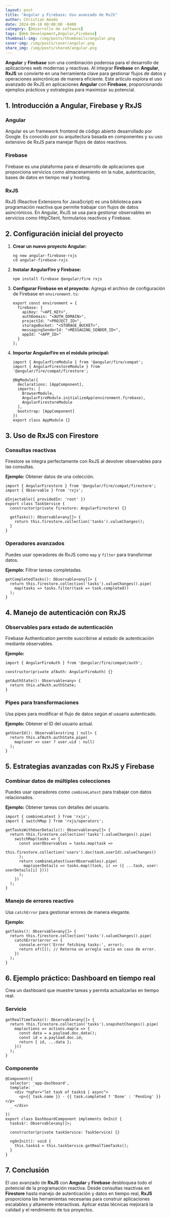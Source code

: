 ```yaml
---
layout: post
title: "Angular y Firebase: Uso avanzado de RxJS"
author: Christian Amado
date: 2024-09-18 00:00:00 -0400
category: [Desarrollo de software]
tags: [Web Development,Angular,Firebase]
thumbnail-img: /img/posts/thumbnails/angular.png
cover-img: /img/posts/cover/angular.png
share_img: /img/posts/shared/angular.png
---
```


**Angular** y **Firebase** son una combinación poderosa para el desarrollo de aplicaciones web modernas y reactivas. Al integrar **Firebase** en **Angular**, **RxJS** se convierte en una herramienta clave para gestionar flujos de datos y operaciones asincrónicas de manera eficiente. Este artículo explora el uso avanzado de RxJS en aplicaciones **Angular** con **Firebase**, proporcionando ejemplos prácticos y estrategias para maximizar su potencial.

<!--more-->

## 1. Introducción a Angular, Firebase y RxJS

### Angular
Angular es un framework frontend de código abierto desarrollado por Google. Es conocido por su arquitectura basada en componentes y su uso extensivo de RxJS para manejar flujos de datos reactivos.

### Firebase
Firebase es una plataforma para el desarrollo de aplicaciones que proporciona servicios como almacenamiento en la nube, autenticación, bases de datos en tiempo real y hosting.

### RxJS
RxJS (Reactive Extensions for JavaScript) es una biblioteca para programación reactiva que permite trabajar con flujos de datos asincrónicos. En Angular, RxJS se usa para gestionar observables en servicios como HttpClient, formularios reactivos y Firebase.

## 2. Configuración inicial del proyecto

1. **Crear un nuevo proyecto Angular:**
   ```
   ng new angular-firebase-rxjs
   cd angular-firebase-rxjs
   ```

2. **Instalar AngularFire y Firebase:**
   ```
   npm install firebase @angular/fire rxjs
   ```

3. **Configurar Firebase en el proyecto:**
   Agrega el archivo de configuración de Firebase en `environment.ts`:
   ```
   export const environment = {
     firebase: {
       apiKey: "<API_KEY>",
       authDomain: "<AUTH_DOMAIN>",
       projectId: "<PROJECT_ID>",
       storageBucket: "<STORAGE_BUCKET>",
       messagingSenderId: "<MESSAGING_SENDER_ID>",
       appId: "<APP_ID>"
     }
   };
   ```

4. **Importar AngularFire en el módulo principal:**
   ```
   import { AngularFireModule } from '@angular/fire/compat';
   import { AngularFirestoreModule } from '@angular/fire/compat/firestore';

   @NgModule({
     declarations: [AppComponent],
     imports: [
       BrowserModule,
       AngularFireModule.initializeApp(environment.firebase),
       AngularFirestoreModule
     ],
     bootstrap: [AppComponent]
   })
   export class AppModule {}
   ```

## 3. Uso de RxJS con Firestore

### Consultas reactivas
Firestore se integra perfectamente con RxJS al devolver observables para las consultas.

**Ejemplo:** Obtener datos de una colección.
```
import { AngularFirestore } from '@angular/fire/compat/firestore';
import { Observable } from 'rxjs';

@Injectable({ providedIn: 'root' })
export class TaskService {
  constructor(private firestore: AngularFirestore) {}

  getTasks(): Observable<any[]> {
    return this.firestore.collection('tasks').valueChanges();
  }
}
```

### Operadores avanzados
Puedes usar operadores de RxJS como `map` y `filter` para transformar datos.

**Ejemplo:** Filtrar tareas completadas.
```
getCompletedTasks(): Observable<any[]> {
  return this.firestore.collection('tasks').valueChanges().pipe(
    map(tasks => tasks.filter(task => task.completed))
  );
}
```

## 4. Manejo de autenticación con RxJS

### Observables para estado de autenticación
Firebase Authentication permite suscribirse al estado de autenticación mediante observables.

**Ejemplo:**
```
import { AngularFireAuth } from '@angular/fire/compat/auth';

constructor(private afAuth: AngularFireAuth) {}

getAuthState(): Observable<any> {
  return this.afAuth.authState;
}
```

### Pipes para transformaciones
Usa pipes para modificar el flujo de datos según el usuario autenticado.

**Ejemplo:** Obtener el ID del usuario actual.
```
getUserId(): Observable<string | null> {
  return this.afAuth.authState.pipe(
    map(user => user ? user.uid : null)
  );
}
```

## 5. Estrategias avanzadas con RxJS y Firebase

### Combinar datos de múltiples colecciones
Puedes usar operadores como `combineLatest` para trabajar con datos relacionados.

**Ejemplo:** Obtener tareas con detalles del usuario.
```
import { combineLatest } from 'rxjs';
import { switchMap } from 'rxjs/operators';

getTasksWithUserDetails(): Observable<any[]> {
  return this.firestore.collection('tasks').valueChanges().pipe(
    switchMap(tasks => {
      const userObservables = tasks.map(task =>
        this.firestore.collection('users').doc(task.userId).valueChanges()
      );
      return combineLatest(userObservables).pipe(
        map(userDetails => tasks.map((task, i) => ({ ...task, user: userDetails[i] })))
      );
    })
  );
}
```

### Manejo de errores reactivo
Usa `catchError` para gestionar errores de manera elegante.

**Ejemplo:**
```
getTasks(): Observable<any[]> {
  return this.firestore.collection('tasks').valueChanges().pipe(
    catchError(error => {
      console.error('Error fetching tasks:', error);
      return of([]); // Retorna un arreglo vacío en caso de error.
    })
  );
}
```

## 6. Ejemplo práctico: Dashboard en tiempo real

Crea un dashboard que muestre tareas y permita actualizarlas en tiempo real.

### Servicio
```
getRealTimeTasks(): Observable<any[]> {
  return this.firestore.collection('tasks').snapshotChanges().pipe(
    map(actions => actions.map(a => {
      const data = a.payload.doc.data();
      const id = a.payload.doc.id;
      return { id, ...data };
    }))
  );
}
```

### Componente
```
@Component({
  selector: 'app-dashboard',
  template: `
    <div *ngFor="let task of tasks$ | async">
      <p>{{ task.name }} - {{ task.completed ? 'Done' : 'Pending' }}</p>
    </div>
  `
})
export class DashboardComponent implements OnInit {
  tasks$!: Observable<any[]>;

  constructor(private taskService: TaskService) {}

  ngOnInit(): void {
    this.tasks$ = this.taskService.getRealTimeTasks();
  }
}
```

## 7. Conclusión

El uso avanzado de **RxJS** con **Angular** y **Firebase** desbloquea todo el potencial de la programación reactiva. Desde consultas reactivas en **Firestore** hasta manejo de autenticación y datos en tiempo real, **RxJS** proporciona las herramientas necesarias para construir aplicaciones escalables y altamente interactivas. Aplicar estas técnicas mejorará la calidad y el rendimiento de tus proyectos.